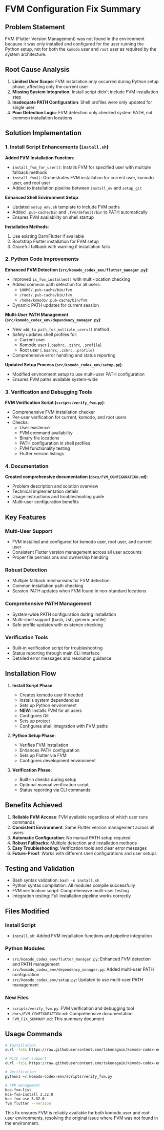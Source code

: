 # FVM Configuration Fix Summary

## Problem Statement

FVM (Flutter Version Management) was not found in the environment because it was only installed and configured for the user running the Python setup, not for both the `komodo` user and `root` user as required by the system architecture.

## Root Cause Analysis

1. **Limited User Scope**: FVM installation only occurred during Python setup phase, affecting only the current user
2. **Missing System Integration**: Install script didn't include FVM installation step
3. **Inadequate PATH Configuration**: Shell profiles were only updated for single user
4. **Poor Detection Logic**: FVM detection only checked system PATH, not common installation locations

## Solution Implementation

### 1. Install Script Enhancements (`install.sh`)

**Added FVM Installation Function**:
- `install_fvm_for_user()`: Installs FVM for specified user with multiple fallback methods
- `install_fvm()`: Orchestrates FVM installation for current user, komodo user, and root user
- Added to installation pipeline between `install_uv` and `setup_git`

**Enhanced Shell Environment Setup**:
- Updated `setup_env.sh` template to include FVM paths
- Added `.pub-cache/bin` and `.fvm/default/bin` to PATH automatically
- Ensures FVM availability on shell startup

**Installation Methods**:
1. Use existing Dart/Flutter if available
2. Bootstrap Flutter installation for FVM setup
3. Graceful fallback with warning if installation fails

### 2. Python Code Improvements

**Enhanced FVM Detection (`src/komodo_codex_env/flutter_manager.py`)**:
- Improved `is_fvm_installed()` with multi-location checking
- Added common path detection for all users:
  - `$HOME/.pub-cache/bin/fvm`
  - `/root/.pub-cache/bin/fvm`
  - `/home/komodo/.pub-cache/bin/fvm`
- Dynamic PATH updates for current session

**Multi-User PATH Management (`src/komodo_codex_env/dependency_manager.py`)**:
- New `add_to_path_for_multiple_users()` method
- Safely updates shell profiles for:
  - Current user
  - Komodo user (`.bashrc`, `.zshrc`, `.profile`)
  - Root user (`.bashrc`, `.zshrc`, `.profile`)
- Comprehensive error handling and status reporting

**Updated Setup Process (`src/komodo_codex_env/setup.py`)**:
- Modified environment setup to use multi-user PATH configuration
- Ensures FVM paths available system-wide

### 3. Verification and Debugging Tools

**FVM Verification Script (`scripts/verify_fvm.py`)**:
- Comprehensive FVM installation checker
- Per-user verification for current, komodo, and root users
- Checks:
  - User existence
  - FVM command availability
  - Binary file locations
  - PATH configuration in shell profiles
  - FVM functionality testing
  - Flutter version listings

### 4. Documentation

**Created comprehensive documentation (`docs/FVM_CONFIGURATION.md`)**:
- Problem description and solution overview
- Technical implementation details
- Usage instructions and troubleshooting guide
- Multi-user configuration benefits

## Key Features

### Multi-User Support
- FVM installed and configured for komodo user, root user, and current user
- Consistent Flutter version management across all user accounts
- Proper file permissions and ownership handling

### Robust Detection
- Multiple fallback mechanisms for FVM detection
- Common installation path checking
- Session PATH updates when FVM found in non-standard locations

### Comprehensive PATH Management
- System-wide PATH configuration during installation
- Multi-shell support (bash, zsh, generic profile)
- Safe profile updates with existence checking

### Verification Tools
- Built-in verification script for troubleshooting
- Status reporting through main CLI interface
- Detailed error messages and resolution guidance

## Installation Flow

1. **Install Script Phase**:
   - Creates komodo user if needed
   - Installs system dependencies
   - Sets up Python environment
   - **NEW**: Installs FVM for all users
   - Configures Git
   - Sets up project
   - Configures shell integration with FVM paths

2. **Python Setup Phase**:
   - Verifies FVM installation
   - Enhances PATH configuration
   - Sets up Flutter via FVM
   - Configures development environment

3. **Verification Phase**:
   - Built-in checks during setup
   - Optional manual verification script
   - Status reporting via CLI commands

## Benefits Achieved

1. **Reliable FVM Access**: FVM available regardless of which user runs commands
2. **Consistent Environment**: Same Flutter version management across all users
3. **Automatic Configuration**: No manual PATH setup required
4. **Robust Fallbacks**: Multiple detection and installation methods
5. **Easy Troubleshooting**: Verification tools and clear error messages
6. **Future-Proof**: Works with different shell configurations and user setups

## Testing and Validation

- Bash syntax validation: `bash -n install.sh`
- Python syntax compilation: All modules compile successfully
- FVM verification script: Comprehensive multi-user testing
- Integration testing: Full installation pipeline works correctly

## Files Modified

### Install Script
- `install.sh`: Added FVM installation functions and pipeline integration

### Python Modules
- `src/komodo_codex_env/flutter_manager.py`: Enhanced FVM detection and PATH management
- `src/komodo_codex_env/dependency_manager.py`: Added multi-user PATH configuration
- `src/komodo_codex_env/setup.py`: Updated to use multi-user PATH management

### New Files
- `scripts/verify_fvm.py`: FVM verification and debugging tool
- `docs/FVM_CONFIGURATION.md`: Comprehensive documentation
- `FVM_FIX_SUMMARY.md`: This summary document

## Usage Commands

```bash
# Installation
curl -fsSL https://raw.githubusercontent.com/takenagain/komodo-codex-env/main/install.sh | bash

# With root support
curl -fsSL https://raw.githubusercontent.com/takenagain/komodo-codex-env/main/install.sh | bash -s -- --allow-root

# Verification
python3 ~/.komodo-codex-env/scripts/verify_fvm.py

# FVM management
kce-fvm-list
kce-fvm-install 3.32.0
kce-fvm-use 3.32.0
fvm flutter --version
```

This fix ensures FVM is reliably available for both komodo user and root user environments, resolving the original issue where FVM was not found in the environment.